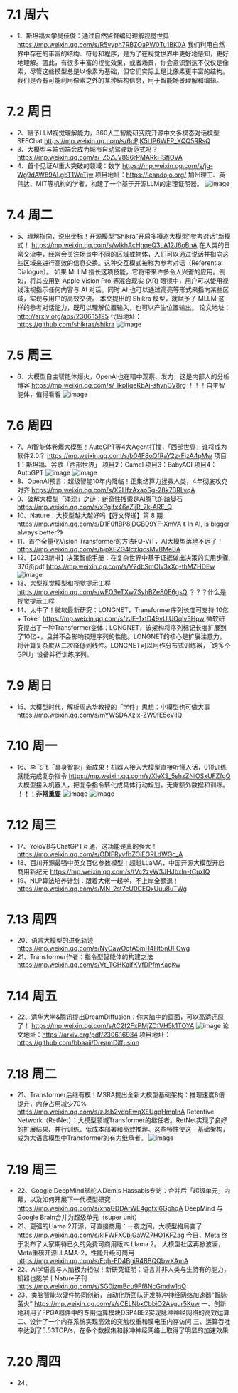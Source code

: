 # 7.1 周六
* 1、斯坦福大学吴佳俊：通过自然监督编码理解视觉世界 https://mp.weixin.qq.com/s/R5vyph7RBZOaPW0Tu1BK0A
我们利用自然界中存在的丰富的结构、符号和程序，是为了在视觉世界中更好地感知，更好地理解。因此，有很多丰富的视觉效果，或者场景，你会意识到这不仅仅是像素，尽管这些模型总是以像素为基础，但它们实际上是比像素更丰富的结构。我们是否有可能利用像素之外的某种结构信息，用于智能场景理解和编辑。

# 7.2 周日
* 2、赋予LLM视觉理解能力，360人工智能研究院开源中文多模态对话模型SEEChat https://mp.weixin.qq.com/s/6cPjK5LlP6WFP_XQQ5RRsQ
* 3、大模型与端到端会成为城市自动驾驶新范式吗？ https://mp.weixin.qq.com/s/_Z5ZJV896rPMARkHSflOVA
* 4、首个见证AI重大突破的领域：数学 https://mp.weixin.qq.com/s/jg-Wg9dAW89ALgbT1WeTjw
  项目地址：https://leandojo.org/
  加州理工、英伟达、MIT等机构的学者，构建了一个基于开源LLM的定理证明器。
  ![image](https://github.com/shuishenbushui/AICongyin-LLM.github.io/assets/45891944/9874c22c-f70e-4494-a7be-f08df767f69c)

# 7.4 周二
* 5、理解指向，说出坐标！开源模型“Shikra”开启多模态大模型“参考对话”新模式！ https://mp.weixin.qq.com/s/wIkhAcHgqeQ3LA12J6oBnA
在人类的日常交流中，经常会关注场景中不同的区域或物体，人们可以通过说话并指向这些区域来进行高效的信息交换。这种交互模式被称为参考对话（Referential Dialogue）。
如果 MLLM 擅长这项技能，它将带来许多令人兴奋的应用。例如，将其应用到 Apple Vision Pro 等混合现实 (XR) 眼镜中，用户可以使用视线注视指示任何内容与 AI 对话。同时 AI 也可以通过高亮等形式来指向某些区域，实现与用户的高效交流。
本文提出的 Shikra 模型，就赋予了 MLLM 这样的参考对话能力，既可以理解位置输入，也可以产生位置输出。
论文地址：http://arxiv.org/abs/2306.15195
代码地址：https://github.com/shikras/shikra
![image](https://github.com/shuishenbushui/AICongyin-LLM.github.io/assets/45891944/99972fa3-d5b0-4877-a886-f87253027564)

# 7.5 周三
* 6、大模型自主智能体爆火，OpenAI也在暗中观察、发力，这是内部人的分析博客 https://mp.weixin.qq.com/s/_IkpIIqeKbAj-shvnCV8rg
  ！！！自主智能体，值得看看
  ![image](https://github.com/shuishenbushui/AICongyin-LLM.github.io/assets/45891944/2b847109-b322-46ec-8559-2954541ac657)

# 7.6 周四
* 7、AI智能体卷爆大模型！AutoGPT等4大Agent打擂，「西部世界」谁将成为软件2.0？ https://mp.weixin.qq.com/s/b04F8oQfRaY2z-FjzA4pMw
  项目1：斯坦福、谷歌「西部世界」  项目2：Camel   项目3：BabyAGI  项目4：AutoGPT
  ![image](https://github.com/shuishenbushui/AICongyin-LLM.github.io/assets/45891944/63783013-56d1-46ce-a50c-2d64f03429dd)
  ![image](https://github.com/shuishenbushui/AICongyin-LLM.github.io/assets/45891944/595507ed-f3bf-43a7-b1e5-a53f4a26e1dc)
* 8、OpenAI预言：超级智能10年内降临！正集结算力拯救人类，4年彻底攻克对齐 https://mp.weixin.qq.com/s/X2HfzAxaoSg-28k7BRLvqA
* 9、破解大模型「涌现」之谜：新奇性搜索是AI腾飞的踏脚石 https://mp.weixin.qq.com/s/xPgifx46aZijR_7k-ARE_Q
* 10、Nature：大模型越大越好吗【好文译递】第 8 期 https://mp.weixin.qq.com/s/D1F0fIBP8jDGBD9YF-XmVA 《 In AI, is bigger always better?》
* 11、首个全量化Vision Transformer的方法FQ-ViT，AI大模型落地不远了！  https://mp.weixin.qq.com/s/bipXFZG4lczlqcsMvBMeBA
* 12、【2023新书】决策智能手册：在复杂世界中基于证据做出决策的实用步骤, 376页pdf https://mp.weixin.qq.com/s/V2dbSmOlv3xXq-thMZHDEw
  ![image](https://github.com/shuishenbushui/AICongyin-LLM.github.io/assets/45891944/a245f9a2-89e9-493b-895f-02f1de8912af)
* 13、大型视觉模型和视觉提示工程 https://mp.weixin.qq.com/s/wFQ3eTXw7SyhBZe80E6gsQ ？？？什么是视觉提示工程
* 14、太牛了！微软最新研究：LONGNET，Transformer序列长度可支持 10亿+ Token https://mp.weixin.qq.com/s/zJE-1xtD49vUiUOqlv3Hpw
  微软研究提出了一种Transformer变体：LONGNET，该架构将序列标记长度扩展到了10亿+，且并不会影响较短序列的性能。LONGNET的核心是扩展注意力，将计算复杂度从二次降低到线性。LONGNET可以用作分布式训练器，「跨多个GPU」设备并行训练序列。

# 7.9 周日
* 15、大模型时代，解析周志华教授的「学件」思想：小模型也可做大事 https://mp.weixin.qq.com/s/mYWSDAXzlx-ZW9fE5eVilQ

# 7.10 周一
* 16、李飞飞「具身智能」新成果！机器人接入大模型直接听懂人话，0预训练就能完成复杂指令 https://mp.weixin.qq.com/s/XleXS_5shzZNiOSxUFZfgQ
  大模型接入机器人，把复杂指令转化成具体行动规划，无需额外数据和训练。  **！！！非常重要**
  ![image](https://github.com/shuishenbushui/AICongyin-LLM.github.io/assets/45891944/2f4526f3-3616-4f4b-b194-11e9d94ccd15)
  ![image](https://github.com/shuishenbushui/AICongyin-LLM.github.io/assets/45891944/b0c67d0d-1f5f-422e-8daa-de480614e393)

# 7.12 周三
* 17、YoloV8与ChatGPT互通，这功能是真的强大！ https://mp.weixin.qq.com/s/ODIFRyvfbZOiEORLdWGc_A
* 18、百川开源最强中英文百亿参数模型！超越LLaMA，中国开源大模型开启商用新纪元 https://mp.weixin.qq.com/s/tVc2zvW3JHJbxln-tCuxIQ
* 19、NLP算法培养计划：跟着大佬一起学，不上岸全额退！ https://mp.weixin.qq.com/s/MN_2st7eU0GEQxUuu8uTWg

# 7.13 周四
* 20、语言大模型的进化轨迹 https://mp.weixin.qq.com/s/NyCawOqtA5mH4Ht5nUFOwg
* 21、Transformer作者：指令型智能体的构建之法 https://mp.weixin.qq.com/s/Vt_TGHKaifKVfDPfmKaqKw

# 7.14 周五
* 22、清华大学&腾讯提出DreamDiffusion：你大脑中的画面，可以高清还原了！ https://mp.weixin.qq.com/s/tC2f2FxPMjZCfVH5k1TOYA
  ![image](https://github.com/shuishenbushui/AICongyin-LLM.github.io/assets/45891944/c3ec229a-1a03-422a-895b-08e277b3fe52)
  论文地址：https://arxiv.org/pdf/2306.16934
  项目地址：https://github.com/bbaaii/DreamDiffusion

# 7.18 周二
* 21、Transformer后继有模！MSRA提出全新大模型基础架构：推理速度8倍提升，内存占用减少70% https://mp.weixin.qq.com/s/zJsb2vdpEwqXEUgqHmpInA
  Retentive Network（RetNet）：大模型领域Transformer的继任者。RetNet实现了良好的扩展结果、并行训练、低成本部署和高效推理。这些特性使这一基础架构，成为大语言模型中Transformer的有力继承者。
  ![image](https://github.com/shuishenbushui/AICongyin-LLM.github.io/assets/45891944/e48e7352-9344-4e6b-8ae0-8a4d67c40b71)

# 7.19 周三
* 22、Google DeepMind掌舵人Demis Hassabis专访：合并后「超级单元」内幕，以及如何开展下一代模型研究  https://mp.weixin.qq.com/s/xnaGDDArWE4gcfxl6GphqA
  DeepMind 与 Google Brain合并为超级单元（super unit）
* 21、更强的Llama 2开源，可直接商用：一夜之间，大模型格局变了 https://mp.weixin.qq.com/s/klFWFXCbjGaWZ7HO1KFZag
  今日，Meta 终于发布了大家期待已久的免费可商用版本 Llama 2。
  大模型社区再掀波澜，Meta重磅开源LLAMA-2，性能升级可商用 https://mp.weixin.qq.com/s/Eqh-ED4BgiR4BBQQbwXAmA
* 22、AI学语言与人脑极为相似！新研究证明：语言并非人类与生特有的能力，机器也能学丨Nature子刊  https://mp.weixin.qq.com/s/SG0jzmBcu9Ff8NcGmdw1gQ
* 23、类脑智能软硬件协同创新，自动化所团队研发脉冲神经网络加速器“智脉·萤火” https://mp.weixin.qq.com/s/sCELNbxCbbiO2Asgur5Kuw
  一、创新地利用了FPGA器件中的专用运算模块DSP48E2实现脉冲神经网络的高效运算
  二、设计了一个内存系统实现高效的突触权重和膜电压内存访问
  三、运算吞吐率达到了5.53TOP/s，在多个数据集和脉冲神经网络上取得了明显的加速效果

# 7.20 周四
* 24、
  






